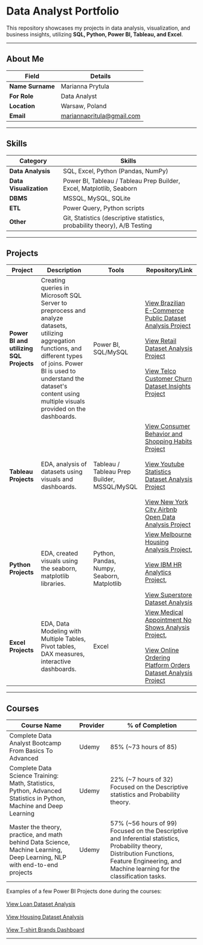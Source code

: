 # Data Analyst Portfolio


This repository showcases my projects in data analysis, visualization, and business insights, utilizing **SQL, Python, Power BI, Tableau, and Excel**.

---

## About Me

| Field              | Details |
|--------------------|---------|
| **Name Surname**   | Marianna Prytula|
| **For Role**       | Data Analyst |
| **Location**       | Warsaw, Poland |
| **Email**          | mariannapritula@gmail.com |

---

## Skills

| Category | Skills |
|----------|--------|
| **Data Analysis** | SQL, Excel, Python (Pandas, NumPy) |
| **Data Visualization** | Power BI, Tableau / Tableau Prep Builder,  Excel, Matplotlib, Seaborn |
| **DBMS** | MSSQL, MySQL, SQLite |
| **ETL** | Power Query, Python scripts |
| **Other** | Git, Statistics (descriptive statistics, probability theory), A/B Testing |

---
## Projects

| Project | Description | Tools | Repository/Link |
|---------|-------------|-------|-----------------|
| **Power BI and utilizing SQL Projects** | Creating queries in Microsoft SQL Server to preprocess and analyze datasets, utilizing aggregation functions, and different types of joins. Power BI is used to understand the dataset's content using multiple visuals provided on the dashboards. | Power BI, SQL/MySQL | [View Brazilian E-Commerce Public Dataset Analysis Project](https://github.com/marianaprytula/E-commerce_insights)<br><br>[View Retail Dataset Analysis Project](https://github.com/marianaprytula/Online_Retail_insights)<br><br>[View Telco Customer Churn Dataset Insights Project](https://github.com/marianaprytula/Telco_Customer_Churn_Analysis) |
| **Tableau Projects** | EDA, analysis of datasets using visuals and dashboards. |  Tableau / Tableau Prep Builder, MSSQL/MySQL | [View Consumer Behavior and Shopping Habits Project](https://github.com/marianaprytula/Consumer_Behavior_and_Shopping_Habits_Dataset_Analysis)<br><br>[View Youtube Statistics Dataset Analysis Project](https://github.com/marianaprytula/Youtube_Data_Insights)<br><br>[View New York City Airbnb Open Data Analysis Project](https://github.com/marianaprytula/New_York_City_Airbnb_Open_Data_Analysis-) |
| **Python Projects** | EDA, created visuals using the seaborn, matplotlib libraries. | Python, Pandas, Numpy, Seaborn, Matplotlib | [View Melbourne Housing Analysis Project](https://github.com/marianaprytula/Melbourne_Housing_Insights),<br><br>[View IBM HR Analytics Project](https://github.com/marianaprytula/IBM_HR_Analytics),<br><br>[View Superstore Dataset Analysis](https://github.com/marianaprytula/Superstore_Dataset_Analysis) |
| **Excel Projects** | EDA, Data Modeling with Multiple Tables, Pivot tables, DAX measures, interactive dashboards. | Excel | [View Medical Appointment No Shows Analysis Project](https://github.com/marianaprytula/Medical_Appointment_No_Shows_Analysis),<br><br>[View Online Ordering Platform Orders Dataset Analysis Project](https://github.com/marianaprytula/Ding_Tav_Fung_x_Online_Ordering_Platform_Orders_Analysis) |

---

## Courses

| Course Name| Provider | % of Completion |
|-------------|----------|------|
| Complete Data Analyst Bootcamp From Basics To Advanced | Udemy | 85% (~73 hours of 85) |
| Complete Data Science Training: Math, Statistics, Python, Advanced Statistics in Python, Machine and Deep Learning | Udemy | 22% (~7 hours of 32)<br>Focused on the Descriptive statistics and Probability theory. |
| Master the theory, practice, and math behind Data Science, Machine Learning, Deep Learning, NLP with end-to-end projects | Udemy | 57% (~56 hours of 99)<br>Focused on the Descriptive and Inferential statistics, Probability theory, Distribution Functions, Feature Engineering, and Machine learning for the classification tasks. |

Examples of a few Power BI Projects done during the courses:
<br><br>[View Loan Dataset Analysis](https://github.com/marianaprytula/Loan_dataset_analysis)
<br><br>[View Housing Dataset Analysis](https://github.com/marianaprytula/housing_market_dataset_analysis)
<br><br>[View T-shirt Brands Dashboard](https://github.com/marianaprytula/T-shirt_Brands_analysis)


---


